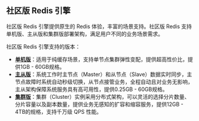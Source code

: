 ## 社区版 Redis 引擎
社区版 Redis 引擎提供原生的 Redis 体验，丰富的场景支持。社区版 Redis 支持单机版、主从版和集群版部署架构，满足用户不同的业务场景需求。

社区版 Redis 引擎支持的版本：
 - [**单机版**](https://cloud.tencent.com/document/product/239/17951)：适用于纯缓存场景，支持单节点集群弹性变配，提供超高性价比，提供1GB - 60GB规格。
 - [**主从版**](https://cloud.tencent.com/document/product/239/17950)：系统工作时主节点（Master）和从节点（Slave）数据实时同步，主节点故障时系统自动秒级切换，从节点接管业务，全程自动且对业务无影响，主从架构保障系统服务具有高可用性，提供0.25GB - 60GB规格。
 - [**集群版**](https://cloud.tencent.com/document/product/239/18336)：集群（Cluster）实例采用分布式架构，可以灵活的选择分片数量、分片容量以及副本数量，提供业务无感知的扩容和缩容服务，提供12GB - 4TB的规格，支持千万级 QPS 性能。
